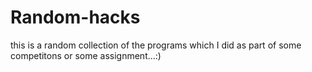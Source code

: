 # Random-hacks
this is a random collection of the programs which I did as part of some competitons or some assignment...:)
